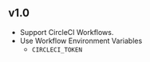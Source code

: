 ## v1.0

 - Support CircleCI Workflows.
 - Use Workflow Environment Variables
   - `CIRCLECI_TOKEN`
